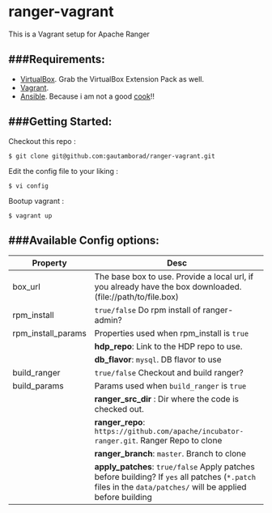 # ranger-vagrant
This is a Vagrant setup for Apache Ranger 

###Requirements:
----

- [VirtualBox](https://www.virtualbox.org/wiki/Downloads). Grab the VirtualBox Extension Pack as well.
- [Vagrant](http://www.vagrantup.com/downloads.html). 
- [Ansible](http://docs.ansible.com/intro_installation.html). Because i am not a good [cook](https://www.chef.io/chef/)!!

 
###Getting Started:
----

Checkout this repo :
```
$ git clone git@github.com:gautamborad/ranger-vagrant.git
```

Edit the config file to your liking :
```
$ vi config
```

Bootup vagrant :
```
$ vagrant up
```

###Available Config options:
----
|Property|Desc|
 ----------------- | ------------------
|box_url | The base box to use. Provide a local url, if you already have the box downloaded. (file://path/to/file.box) |
| rpm_install  | `true/false` Do rpm install of ranger-admin? |
| rpm_install_params | Properties used when rpm_install is `true` |
| |**hdp_repo**: Link to the HDP repo to use. |
| |**db_flavor**: `mysql`. DB flavor to use |
| build_ranger|`true/false` Checkout and build ranger? |
| build_params|Params used when `build_ranger` is `true` |
| | **ranger_src_dir** : Dir where the code is checked out. |
| | **ranger_repo**: `https://github.com/apache/incubator-ranger.git`. Ranger Repo to clone |
| | **ranger_branch**: `master`. Branch to clone |
| | **apply_patches**: `true/false` Apply patches before building? If `yes` all patches (`*.patch` files in the `data/patches/` will be applied before building |



